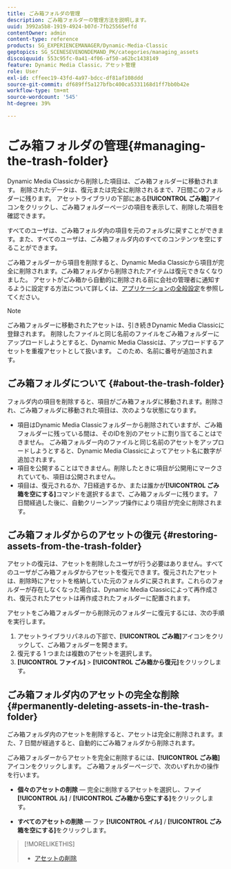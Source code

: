```yaml
---
title: ごみ箱フォルダの管理
description: ごみ箱フォルダーの管理方法を説明します。
uuid: 3992a5b8-1919-4924-b07d-7fb25565effd
contentOwner: admin
content-type: reference
products: SG_EXPERIENCEMANAGER/Dynamic-Media-Classic
geptopics: SG_SCENESEVENONDEMAND_PK/categories/managing_assets
discoiquuid: 553c95fc-0a41-4f06-af50-a62bc1438149
feature: Dynamic Media Classic，アセット管理
role: User
exl-id: cffeec19-43fd-4a97-bdcc-df81af108ddd
source-git-commit: df689ff5a127bfbc400ca5331168d1ff7bb0b42e
workflow-type: tm+mt
source-wordcount: '545'
ht-degree: 39%

---
```


# ごみ箱フォルダの管理{#managing-the-trash-folder}

Dynamic Media Classicから削除した項目は、ごみ箱フォルダーに移動されます。 削除されたデータは、復元または完全に削除されるまで、7日間このフォルダーに残ります。 アセットライブラリの下部にある&#x200B;**[!UICONTROL ごみ箱]**&#x200B;アイコンをクリックし、ごみ箱フォルダーページの項目を表示して、削除した項目を確認できます。

すべてのユーザは、ごみ箱フォルダ内の項目を元のフォルダに戻すことができます。また、すべてのユーザは、ごみ箱フォルダ内のすべてのコンテンツを空にすることができます。

ごみ箱フォルダーから項目を削除すると、Dynamic Media Classicから項目が完全に削除されます。ごみ箱フォルダから削除されたアイテムは復元できなくなりました。 アセットがごみ箱から自動的に削除される前に会社の管理者に通知するように設定する方法について詳しくは、[アプリケーションの全般設定](application-setup.md#general_settings)を参照してください。

>[!NOTE]
>
>ごみ箱フォルダーに移動されたアセットは、引き続きDynamic Media Classicに登録されます。 削除したファイルと同じ名前のファイルをごみ箱フォルダーにアップロードしようとすると、Dynamic Media Classicは、アップロードするアセットを重複アセットとして扱います。 このため、名前に番号が追加されます。

## ごみ箱フォルダについて {#about-the-trash-folder}

フォルダ内の項目を削除すると、項目がごみ箱フォルダに移動されます。削除され、ごみ箱フォルダに移動された項目は、次のような状態になります。

* 項目はDynamic Media Classicフォルダーから削除されていますが、ごみ箱フォルダーに残っている間は、そのIDを別のアセットに割り当てることはできません。 ごみ箱フォルダー内のファイルと同じ名前のアセットをアップロードしようとすると、Dynamic Media Classicによってアセット名に数字が追加されます。
* 項目を公開することはできません。削除したときに項目が公開用にマークされていても、項目は公開されません。
* 項目は、復元されるか、7日経過するか、または誰かが&#x200B;**[!UICONTROL ごみ箱を空にする]**&#x200B;コマンドを選択するまで、ごみ箱フォルダーに残ります。 7 日間経過した後に、自動クリーンアップ操作により項目が完全に削除されます。

## ごみ箱フォルダからのアセットの復元 {#restoring-assets-from-the-trash-folder}

アセットの復元は、アセットを削除したユーザが行う必要はありません。すべてのユーザがごみ箱フォルダからアセットを復元できます。復元されたアセットは、削除時にアセットを格納していた元のフォルダに戻されます。これらのフォルダーが存在しなくなった場合は、Dynamic Media Classicによって再作成され、復元されたアセットは再作成されたフォルダーに配置されます。

アセットをごみ箱フォルダーから削除元のフォルダーに復元するには、次の手順を実行します。

1. アセットライブラリパネルの下部で、**[!UICONTROL ごみ箱]**&#x200B;アイコンをクリックして、ごみ箱フォルダーを開きます。
1. 復元する 1 つまたは複数のアセットを選択します。
1. **[!UICONTROL ファイル]** > **[!UICONTROL ごみ箱から復元]**&#x200B;をクリックします。

## ごみ箱フォルダ内のアセットの完全な削除 {#permanently-deleting-assets-in-the-trash-folder}

ごみ箱フォルダ内のアセットを削除すると、アセットは完全に削除されます。また、7 日間が経過すると、自動的にごみ箱フォルダから削除されます。

ごみ箱フォルダーからアセットを完全に削除するには、**[!UICONTROL ごみ箱]**&#x200B;アイコンをクリックします。 ごみ箱フォルダーページで、次のいずれかの操作を行います。

* **個々のアセットの削除**  — 完全に削除するアセットを選択し、ファイ **[!UICONTROL ル]** / **[!UICONTROL ごみ箱から空にする]**&#x200B;をクリックします。

* **すべてのアセットの削除**  — ファ **[!UICONTROL イル]** / **[!UICONTROL ごみ箱を空にする]**&#x200B;をクリックします。

>[!MORELIKETHIS]
>
>* [アセットの削除](moving-renaming-deleting-assets.md#delete_assets)

